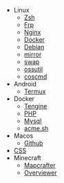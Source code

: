 - Linux
  - [Zsh](Linux/Zsh.md)
  - [Frp](Linux/Frp.md)
  - [Nginx](Linux/Nginx.md)
  - [Docker](Linux/Docker.md)
  - [Debian](Linux/Debian.md)
  - [mirror](Linux/mirror.md)
  - [swap](Linux/swap.md)
  - [ossutil](Linux/ossutil.md)
  - [coscmd](Linux/coscmd.md)
- Android
  - [Termux](Android/Termux.md)
- Docker
  - [Tengine](Docker/Tengine.md)
  - [PHP](Docker/PHP.md)
  - [Mysql](Docker/Mysql.md)
  - [acme.sh](Docker/acme.sh.md)
- Macos
  - [Github](Macos/Github.md)
- [CSS](CSS.md)
- Minecraft
  - [Mapcrafter](Minecraft/Mapcrafter.md)
  - [Overviewer](Minecraft/Overviewer.md)
